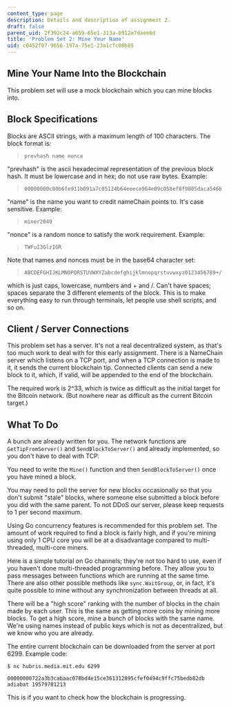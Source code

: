 ```yaml
---
content_type: page
description: Details and description of assignment 2.
draft: false
parent_uid: 2f392c24-a659-65e1-313a-0912a7daee6d
title: 'Problem Set 2: Mine Your Name'
uid: c0452f07-9656-197a-75e1-23a1cfc08b85
---
```

## Mine Your Name Into the Blockchain

This problem set will use a mock blockchain which you can mine blocks into.

## Block Specifications

Blocks are ASCII strings, with a maximum length of 100 characters. The block format is:

> `prevhash name nonce`

"prevhash" is the ascii hexadecimal representation of the previous block hash. It must be lowercase and in hex; do not use raw bytes. Example:

> `00000000c80b6fe911b091a7c05124b64eeece964e09c058ef8f9805daca546b`

"name" is the name you want to credit nameChain points to. It's case sensitive. Example:

> `miner2049`

"nonce" is a random nonce to satisfy the work requirement. Example:

> `TWFuI3GlzIGR`

Note that names and nonces must be in the base64 character set:

> `ABCDEFGHIJKLMNOPQRSTUVWXYZabcdefghijklmnopqrstuvwxyz0123456789+/`

which is just caps, lowercase, numbers and + and /. Can't have spaces; spaces separate the 3 different elements of the block. This is to make everything easy to run through terminals, let people use shell scripts, and so on.

## Client / Server Connections

This problem set has a server. It's not a real decentralized system, as that's too much work to deal with for this early assignment. There is a NameChain server which listens on a TCP port, and when a TCP connection is made to it, it sends the current blockchain tip. Connected clients can send a new block to it, which, if valid, will be appended to the end of the blockchain.

The required work is 2^33, which is twice as difficult as the initial target for the Bitcoin network. (But nowhere near as difficult as the current Bitcoin target.)

## What To Do

A bunch are already written for you. The network functions are `GetTipFromServer()` and `SendBlockToServer()` and already implemented, so you don't have to deal with TCP.

You need to write the `Mine()` function and then `SendBlockToServer()` once you have mined a block.

You may need to poll the server for new blocks occasionally so that you don't submit "stale" blocks, where someone else submitted a block before you did with the same parent. To not DDoS our server, please keep requests to 1 per second maximum.

Using Go concurrency features is recommended for this problem set. The amount of work required to find a block is fairly high, and if you're mining using only 1 CPU core you will be at a disadvantage compared to multi-threaded, multi-core miners.

Here is a simple tutorial on Go channels; they're not too hard to use, even if you haven't done multi-threaded programming before. They allow you to pass messages between functions which are running at the same time. There are also other possible methods like `sync.WaitGroup`, or, in fact, it's quite possible to mine without any synchronization between threads at all.

There will be a "high score" ranking with the number of blocks in the chain made by each user. This is the same as getting more coins by mining more blocks. To get a high score, mine a bunch of blocks with the same name. We're using names instead of public keys which is not as decentralized, but we know who you are already.

The entire current blockchain can be downloaded from the server at port 6299. Example code:

`$ nc hubris.media.mit.edu 6299`

`00000000722a3b3cabaac078bd4e15ce361312895cfef0494c9ffc75bedb82db adiabat 19579781213`

This is if you want to check how the blockchain is progressing.